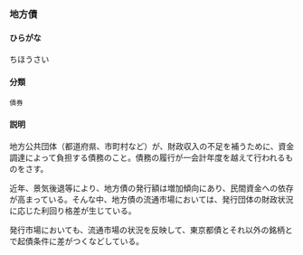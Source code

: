 <div style="display:none;">

## [あ行](securities-terms?id=あ行)
## [か行](securities-terms?id=か行)
## [さ行](securities-terms?id=さ行)
## [た行](securities-terms?id=た行)

</div>

### 地方債

#### ひらがな

ちほうさい

#### 分類

`債券`

#### 説明

地方公共団体（都道府県、市町村など）が、財政収入の不足を補うために、資金調達によって負担する債務のこと。債務の履行が一会計年度を越えて行われるものをさす。
近年、景気後退等により、地方債の発行額は増加傾向にあり、民間資金への依存が高まっている。そんな中、地方債の流通市場においては、発行団体の財政状況に応じた利回り格差が生じている。
発行市場においても、流通市場の状況を反映して、東京都債とそれ以外の銘柄とで起債条件に差がつくなどしている。

<div style="display:none;">

## [な行](securities-terms?id=な行)
## [は行](securities-terms?id=は行)
## [ま行](securities-terms?id=ま行)
## [や行](securities-terms?id=や行)
## [ら行](securities-terms?id=ら行)
## [わ行](securities-terms?id=わ行)
## [英数字・記号](securities-terms?id=英数字・記号)

</div>

